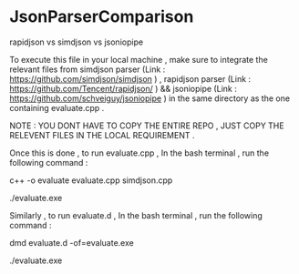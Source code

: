# JsonParserComparison
rapidjson vs simdjson vs jsoniopipe

To execute this file in your local machine , make sure to integrate the relevant files from simdjson parser (Link : https://github.com/simdjson/simdjson ) , rapidjson parser (Link : https://github.com/Tencent/rapidjson/ ) && jsoniopipe (Link : https://github.com/schveiguy/jsoniopipe ) in the same directory as the one containing evaluate.cpp . 

NOTE : YOU DONT HAVE TO COPY THE ENTIRE REPO , JUST COPY THE RELEVENT FILES IN THE LOCAL REQUIREMENT .

Once this is done , to run evaluate.cpp , 
In the bash terminal , run the following command :

c++ -o evaluate evaluate.cpp simdjson.cpp

./evaluate.exe



Similarly , to run evaluate.d ,
In the bash terminal , run the following command :

dmd evaluate.d -of=evaluate.exe

./evaluate.exe


